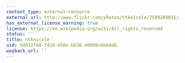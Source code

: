 ```yaml
---
content_type: external-resource
external_url: http://www.flickr.com/photos/ntknicole/2509289031/
has_external_license_warning: true
license: https://en.wikipedia.org/wiki/All_rights_reserved
status: ''
title: ntknicole
uid: 54832f60-f410-450e-bb36-e0609c8eb4db
wayback_url: ''
---
```

